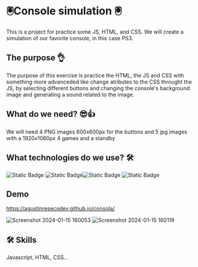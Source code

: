 
# 🖲️Console simulation 🖲️

This is a project for practice some JS, HTML, and CSS. We will create a simulation of our favorite console, in this case PS3. 

## The purpose 👌

The purpose of this exercise is practice the HTML, the JS and CSS with something more advanceded like change atributes to the CSS throught the JS, by selecting different buttons and changing the console's background image and generating a sound related to the image.

## What do we need? 😎👍
We will need 4 PNG images 600x600px for the buttons and 5 jpg images with a 1920x1080px 4 games and a standby

## What technologies do we use? 🛠️


![Static Badge](https://img.shields.io/badge/HTML5-orange?style=for-the-badge&logo=html5&logoColor=orange&labelColor=black&color=black)
![Static Badge](https://img.shields.io/badge/Javascript%20-%20yellow?style=for-the-badge&logo=Javascript&logoColor=e8d44d&labelColor=black&color=black)![Static Badge](https://img.shields.io/badge/Bootstrap-%20yellow?style=for-the-badge&logo=Bootstrap&logoColor=8530d5&labelColor=black&color=black)
![Static Badge](https://img.shields.io/badge/CSS3-%20yellow?style=for-the-badge&logo=CSS3&logoColor=0274b5&labelColor=black&color=black)




## Demo

https://agustinresecodev.github.io/consola/

![Screenshot 2024-01-15 160053](https://hackmd.io/_uploads/ByTN7g7Y6.png)
![Screenshot 2024-01-15 160119](https://hackmd.io/_uploads/HyaVme7YT.png)


## 🛠 Skills
Javascript, HTML, CSS...


